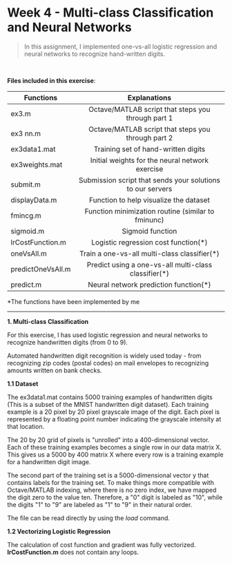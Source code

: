 # Week 4 - Multi-class Classification and Neural Networks

>In this assignment, I implemented one-vs-all logistic regression and neural networks to recognize hand-written digits.

<br/>

**Files included in this exercise**:

| Functions        | Explanations           |
| ---------------- |:----------------------:|
| ex3.m | Octave/MATLAB script that steps you through part 1
| ex3 nn.m | Octave/MATLAB script that steps you through part 2
| ex3data1.mat | Training set of hand-written digits
| ex3weights.mat | Initial weights for the neural network exercise
| submit.m | Submission script that sends your solutions to our servers
| displayData.m | Function to help visualize the dataset
| fmincg.m | Function minimization routine (similar to fminunc)
| sigmoid.m | Sigmoid function
| lrCostFunction.m | Logistic regression cost function(*)
| oneVsAll.m | Train a one-vs-all multi-class classifier(*)
| predictOneVsAll.m | Predict using a one-vs-all multi-class classifier(*)
| predict.m | Neural network prediction function(*)

*The functions have been implemented by me

---

**1. Multi-class Classification** 
 
For this exercise, I has used logistic regression and neural networks to
recognize handwritten digits (from 0 to 9). 

Automated handwritten digit recognition is widely used today - from recognizing zip codes (postal codes)
on mail envelopes to recognizing amounts written on bank checks.

**1.1 Dataset**

The ex3data1.mat contains 5000 training examples of handwritten digits (This is a subset of the MNIST handwritten digit dataset). Each training example is a 20 pixel by 20 pixel grayscale image of the digit. Each pixel is represented by a floating point number indicating the grayscale intensity at that location. 

The 20 by 20 grid of pixels is "unrolled" into a 400-dimensional vector. Each of these training examples becomes a single row in our data matrix X. This gives us a 5000 by 400 matrix X where every row is a training example for a handwritten digit image.

The second part of the training set is a 5000-dimensional vector y that contains labels for the training set. To make things more compatible with Octave/MATLAB indexing, where there is no zero index, we have mapped the digit zero to the value ten. Therefore, a "0" digit is labeled as "10", while the digits "1" to "9" are labeled as "1" to "9" in their natural order.

The file can be read directly by using the _load_ command.

**1.2 Vectorizing Logistic Regression**

The calculation of cost function and gradient was fully vectorized. **lrCostFunction.m** does not contain any loops.

